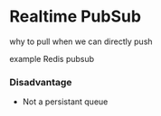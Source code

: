 # Realtime PubSub
why to pull when we can directly push

example Redis pubsub


### Disadvantage

- Not a persistant queue

